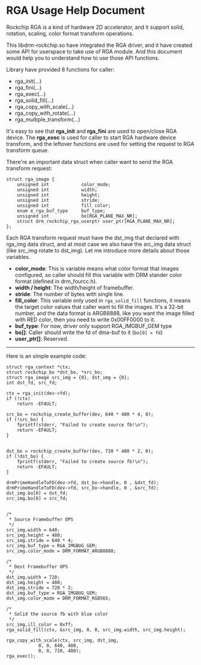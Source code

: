 
RGA Usage Help Document
============

Rockchip RGA is a kind of hardware 2D accelerator, and it support solid, rotation, scaling, color format transform operations.

This libdrm-rockchip.so have integrated the RGA driver, and it have created some API for userspace to take use of RGA module. And this document would help you to understand how to use those API functions.

Library have provided 8 functions for caller:

- rga_init(...)
- rga_fini(...)
- rga_exec(...)
- rga_solid_fill(...)
- rga_copy_with_scale(...)
- rga_copy_with_rotate(...)
- rga_multiple_transform(...)

It's easy to see that **rga_init** and **rga_fini** are used to open/close RGA device. The **rga_exec** is used for caller to start RGA hardware device transform, and the leftover functions are used for setting the request to RGA transform queue.

There're an important data struct when caller want to send the RGA transform request:
```
struct rga_image {
	unsigned int			color_mode;
	unsigned int			width;
	unsigned int			height;
	unsigned int			stride;
	unsigned int			fill_color;
	enum e_rga_buf_type		buf_type;
	unsigned int			bo[RGA_PLANE_MAX_NR];
	struct drm_rockchip_rga_userptr	user_ptr[RGA_PLANE_MAX_NR];
};
```
Each RGA transform request must have the dst_img that declared with rga_img data struct, and at most case we also have the src_img data struct (like src_img rotate to dst_img). Let me introduce more details about those variables.

- **color_mode**:  This is variable means what color format that images configured, so caller should fill this variable with DRM stander color format (defined in drm_fourcc.h).
- **width / height**:  The width/height of framebuffer.
- **stride**: The number of bytes with single line.
- **fill_color**: This variable only used in `rga_solid_fill` functions, it means the target color values that caller want to fill the images. It's a 32-bit number, and the data format is ARGB8888, like you want the image filled with RED color, then you need to write 0x00FF0000 to it.
- **buf_type**: For now, driver only support RGA_IMGBUF_GEM type
- **bo[]**:  Caller should write the fd of dma-buf to it (`bo[0] = fd`)
- **user_ptr[]**: Reserved.


---------------------------
Here is an simple example code:
```
struct rga_context *ctx;
struct rockchip_bo *dst_bo, *src_bo;
struct rga_image src_img = {0}, dst_img = {0};
int dst_fd, src_fd;

ctx = rga_init(dev->fd);
if (!ctx)
	return -EFAULT;

src_bo = rockchip_create_buffer(dev, 640 * 480 * 4, 0);
if (!src_bo) {
	fprintf(stderr, "Failed to create source fb!\n");
	return -EFAULT;
}


dst_bo = rockchip_create_buffer(dev, 720 * 480 * 2, 0);
if (!dst_bo) {
	fprintf(stderr, "Failed to create source fb!\n");
	return -EFAULT;
}

drmPrimeHandleToFD(dev->fd, dst_bo->handle, 0 , &dst_fd);
drmPrimeHandleToFD(dev->fd, src_bo->handle, 0 , &src_fd);
dst_img.bo[0] = dst_fd;
src_img.bo[0] = src_fd;


/*
 * Source Framebuffer OPS
 */
src_img.width = 640;
src_img.height = 480;
src_img.stride = 640 * 4;
src_img.buf_type = RGA_IMGBUG_GEM;
src_img.color_mode = DRM_FORMAT_ARGB8888;

/*
 * Dest Framebuffer OPS
 */
dst_img.width = 720;
dst_img.height = 480;
dst_img.stride = 720 * 2;
dst_img.buf_type = RGA_IMGBUG_GEM;
dst_img.color_mode = DRM_FORMAT_RGB565;

/*
 * Solid the source fb with blue color
 */
src_img.ill_color = 0xff;
rga_solid_fill(ctx, &src_img, 0, 0, src_img.width, src_img.height);

rga_copy_with_scale(ctx, src_img, dst_img,
		    0, 0, 640, 480,
		    0, 0, 720, 480);
rga_exec();
```
